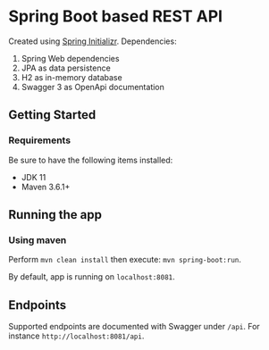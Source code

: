 # Spring Boot based REST API

Created using [Spring Initializr](http://start.spring.io/). Dependencies:
1. Spring Web dependencies
2. JPA as data persistence
3. H2 as in-memory database
4. Swagger 3 as OpenApi documentation

## Getting Started

### Requirements

Be sure to have the following items installed:

- JDK 11
- Maven 3.6.1+

## Running the app

### Using maven
Perform `mvn clean install` then execute:
`mvn spring-boot:run`. 

By default, app is running on `localhost:8081`.

## Endpoints

Supported endpoints are documented with Swagger under `/api`. For instance `http://localhost:8081/api`.
